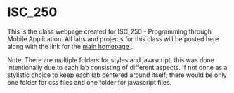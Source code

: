 # ISC_250


This is the class webpage created for ISC_250 - Programming through Mobile Application.
All labs and projects for this class will be posted here along with the link for the <a href = "http://cs.oswego.edu/~jmeritt/ISC_250/homepage.html">main homepage </a>.

Note:
There are multiple folders for styles and javascript, this was done intentionally due to each lab consisting of different aspects. If not done as a stylistic choice to keep each lab centered around itself; there would be only one folder for css files and one folder for javascript files.
